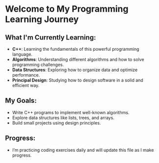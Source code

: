 # Welcome to My Programming Learning Journey

## What I'm Currently Learning:
- **C++**: Learning the fundamentals of this powerful programming language.
- **Algorithms**: Understanding different algorithms and how to solve programming challenges.
- **Data Structures**: Exploring how to organize data and optimize performance.
- **Principal Design**: Studying how to design software in a solid and efficient way.

## My Goals:
- Write C++ programs to implement well-known algorithms.
- Explore data structures like lists, trees, and arrays.
- Build small projects using design principles.

## Progress:
- I’m practicing coding exercises daily and will update this file as I make progress.
